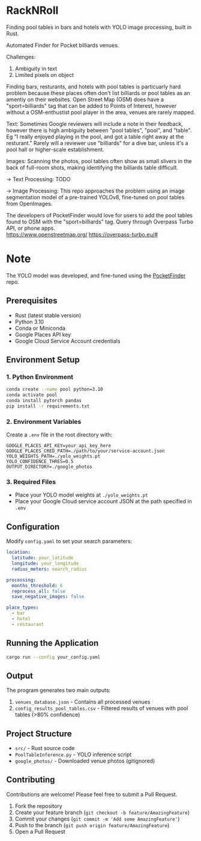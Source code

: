 # RackNRoll
Finding pool tables in bars and hotels with YOLO image processing, built in Rust.

Automated Finder for Pocket billiards venues. 

Challenges: 
1. Ambiguity in text
2. Limited pixels on object

Finding bars, resturants, and hotels with pool tables is particuarly hard problem because these places often don't list billiards or pool tables as an amentiy on their websites. Open Street Map (OSM) does have a "sport=billiards" tag that can be added to Points of Interest, however without a OSM-enthustist pool player in the area, venues are rarely mapped.  

Text: Sometimes Google reviewers will include a note in their feedback, however there is high ambiguity between "pool tables", "pool", and "table". Eg "I really enjoyed playing in the pool, and got a table right away at the resturant." Rarely will a reviewer use "billiards" for a dive bar, unless it's a pool hall or higher-scale establishment.  

Images: Scanning the photos, pool tables often show as small slivers in the back of full-room shots, making identifying the billiards table difficult. 

-> Text Processing: TODO

-> Image Processing: This repo approaches the problem using an image segmentation model of a pre-trained YOLOv8, fine-tuned on pool tables from OpenImages.  

The developers of PocketFinder would love for users to add the pool tables found to OSM with the "sport=billiards" tag. Query through Overpass Turbo API, or phone apps.  
https://www.openstreetmap.org/
https://overpass-turbo.eu/#

# Note
The YOLO model was developed, and fine-tuned using the [PocketFinder](https://github.com/ReadyMouse/PocketFinder) repo. 

## Prerequisites
- Rust (latest stable version)
- Python 3.10
- Conda or Miniconda
- Google Places API key
- Google Cloud Service Account credentials

## Environment Setup

### 1. Python Environment
```bash
conda create --name pool python=3.10
conda activate pool
conda install pytorch pandas
pip install -r requirements.txt
```

### 2. Environment Variables
Create a `.env` file in the root directory with:
```env
GOOGLE_PLACES_API_KEY=your_api_key_here
GOOGLE_PLACES_CRED_PATH=./path/to/your/service-account.json
YOLO_WEIGHTS_PATH=./yolo_weights.pt
YOLO_CONFIDENCE_THRES=0.5
OUTPUT_DIRECTORY=./google_photos
```

### 3. Required Files
- Place your YOLO model weights at `./yolo_weights.pt`
- Place your Google Cloud service account JSON at the path specified in `.env`

## Configuration
Modify `config.yaml` to set your search parameters:
```yaml
location:
  latitude: your_latitude
  longitude: your_longitude
  radius_meters: search_radius

processing:
  months_threshold: 6
  reprocess_all: false
  save_negative_images: false

place_types:
  - bar
  - hotel
  - restaurant
```

## Running the Application
```bash
cargo run --config your_config.yaml
```

## Output
The program generates two main outputs:
1. `venues_database.json` - Contains all processed venues
2. `config_results_pool_tables.csv` - Filtered results of venues with pool tables (>80% confidence)

## Project Structure
- `src/` - Rust source code
- `PoolTableInference.py` - YOLO inference script
- `google_photos/` - Downloaded venue photos (gitignored)

## Contributing
Contributions are welcome! Please feel free to submit a Pull Request.

1. Fork the repository
2. Create your feature branch (`git checkout -b feature/AmazingFeature`)
3. Commit your changes (`git commit -m 'Add some AmazingFeature'`)
4. Push to the branch (`git push origin feature/AmazingFeature`)
5. Open a Pull Request